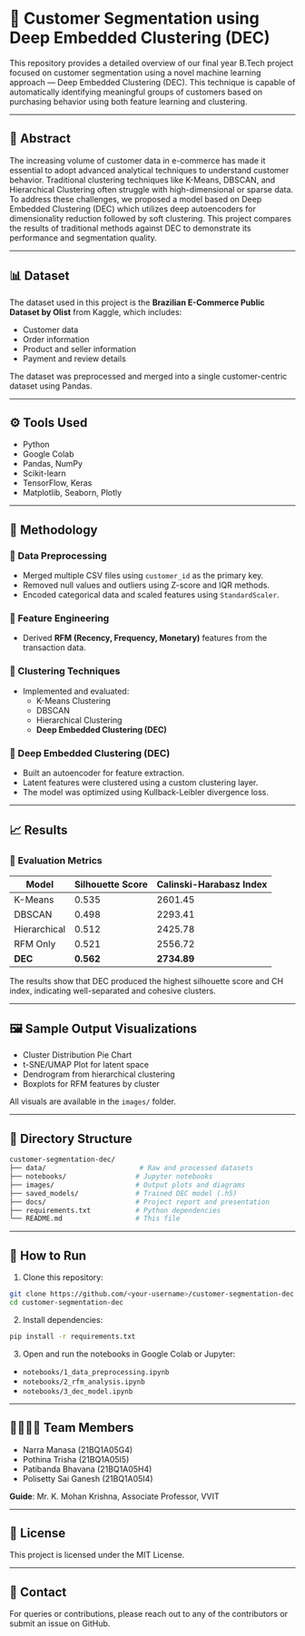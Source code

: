 # 🧠 Customer Segmentation using Deep Embedded Clustering (DEC)

This repository provides a detailed overview of our final year B.Tech project focused on customer segmentation using a novel machine learning approach — Deep Embedded Clustering (DEC). This technique is capable of automatically identifying meaningful groups of customers based on purchasing behavior using both feature learning and clustering.

---

## 📑 Abstract

The increasing volume of customer data in e-commerce has made it essential to adopt advanced analytical techniques to understand customer behavior. Traditional clustering techniques like K-Means, DBSCAN, and Hierarchical Clustering often struggle with high-dimensional or sparse data. To address these challenges, we proposed a model based on Deep Embedded Clustering (DEC) which utilizes deep autoencoders for dimensionality reduction followed by soft clustering. This project compares the results of traditional methods against DEC to demonstrate its performance and segmentation quality.

---

## 📊 Dataset

The dataset used in this project is the **Brazilian E-Commerce Public Dataset by Olist** from Kaggle, which includes:

- Customer data
- Order information
- Product and seller information
- Payment and review details

The dataset was preprocessed and merged into a single customer-centric dataset using Pandas.

---

## ⚙️ Tools Used

- Python
- Google Colab
- Pandas, NumPy
- Scikit-learn
- TensorFlow, Keras
- Matplotlib, Seaborn, Plotly

---

## 🧪 Methodology

### 🔹 Data Preprocessing
- Merged multiple CSV files using `customer_id` as the primary key.
- Removed null values and outliers using Z-score and IQR methods.
- Encoded categorical data and scaled features using `StandardScaler`.

### 🔹 Feature Engineering
- Derived **RFM (Recency, Frequency, Monetary)** features from the transaction data.

### 🔹 Clustering Techniques
- Implemented and evaluated:
  - K-Means Clustering
  - DBSCAN
  - Hierarchical Clustering
  - **Deep Embedded Clustering (DEC)**

### 🔹 Deep Embedded Clustering (DEC)
- Built an autoencoder for feature extraction.
- Latent features were clustered using a custom clustering layer.
- The model was optimized using Kullback-Leibler divergence loss.

---

## 📈 Results

### 🧪 Evaluation Metrics

| Model         | Silhouette Score | Calinski-Harabasz Index |
|---------------|------------------|--------------------------|
| K-Means       | 0.535            | 2601.45                  |
| DBSCAN        | 0.498            | 2293.41                  |
| Hierarchical  | 0.512            | 2425.78                  |
| RFM Only      | 0.521            | 2556.72                  |
| **DEC**       | **0.562**        | **2734.89**              |

The results show that DEC produced the highest silhouette score and CH index, indicating well-separated and cohesive clusters.

---

## 🖼 Sample Output Visualizations

- Cluster Distribution Pie Chart
- t-SNE/UMAP Plot for latent space
- Dendrogram from hierarchical clustering
- Boxplots for RFM features by cluster

All visuals are available in the `images/` folder.

---

## 📂 Directory Structure

```bash
customer-segmentation-dec/
├── data/                       # Raw and processed datasets
├── notebooks/                 # Jupyter notebooks
├── images/                    # Output plots and diagrams
├── saved_models/              # Trained DEC model (.h5)
├── docs/                      # Project report and presentation
├── requirements.txt           # Python dependencies
└── README.md                  # This file
```

---

## 📄 How to Run

1. Clone this repository:
```bash
git clone https://github.com/<your-username>/customer-segmentation-dec.git
cd customer-segmentation-dec
```

2. Install dependencies:
```bash
pip install -r requirements.txt
```

3. Open and run the notebooks in Google Colab or Jupyter:
- `notebooks/1_data_preprocessing.ipynb`
- `notebooks/2_rfm_analysis.ipynb`
- `notebooks/3_dec_model.ipynb`

---

## 👨‍👩‍👧‍👦 Team Members

- Narra Manasa (21BQ1A05G4)
- Pothina Trisha (21BQ1A05I5)
- Patibanda Bhavana (21BQ1A05H4)
- Polisetty Sai Ganesh (21BQ1A05I4)

**Guide**: Mr. K. Mohan Krishna, Associate Professor, VVIT

---

## 📜 License

This project is licensed under the MIT License.

---

## 📧 Contact

For queries or contributions, please reach out to any of the contributors or submit an issue on GitHub.

